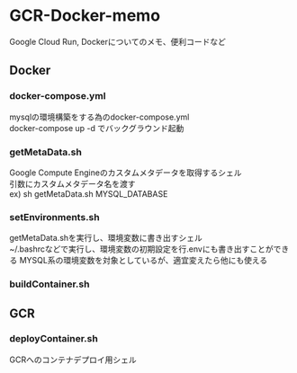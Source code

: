 # GCR-Docker-memo
Google Cloud Run, Dockerについてのメモ、便利コードなど

## Docker
### docker-compose.yml  
mysqlの環境構築をする為のdocker-compose.yml  
docker-compose up -d でバックグラウンド起動

### getMetaData.sh
Google Compute Engineのカスタムメタデータを取得するシェル  
引数にカスタムメタデータ名を渡す  
ex) sh getMetaData.sh MYSQL_DATABASE

### setEnvironments.sh  
getMetaData.shを実行し、環境変数に書き出すシェル  
~/.bashrcなどで実行し、環境変数の初期設定を行.envにも書き出すことができる
MYSQL系の環境変数を対象としているが、適宜変えたら他にも使える

### buildContainer.sh


## GCR
### deployContainer.sh
GCRへのコンテナデプロイ用シェル